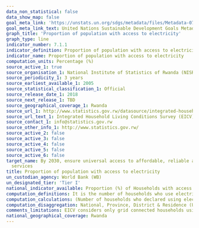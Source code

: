 ```yaml
---
data_non_statistical: false
data_show_map: false
goal_meta_link: 'https://unstats.un.org/sdgs/metadata/files/Metadata-07-01-01.pdf'
goal_meta_link_text: United Nations Sustainable Development Goals Metadata (pdf 212KB)
graph_title: 'Proportion of population with access to electricity'
graph_type: line
indicator_number: 7.1.1
indicator_definition: Proportion of population with access to electricity is the percentage of population with access to electricity
indicator_name: Proportion of population with access to electricity
computation_units: Percentage (%)
source_active_1: true
source_organisation_1: National Institute of Statistics of Rwanda (NISR)
source_periodicity_1: 3 years
source_earliest_available_1: 2005
source_statistical_classification_1: Official
source_release_date_1: 2018
source_next_release_1: TBD
source_geographical_coverage_1: Rwanda
source_url_1: http://www.statistics.gov.rw/datasource/integrated-household-living-conditions-survey-eicv 
source_url_text_1: Integrated Household Living Conditions Survey (EICV)
source_contact_1: info@statistics.gov.rw
source_other_info_1: http://www.statistics.gov.rw/
source_active_2: false
source_active_3: false
source_active_4: false
source_active_5: false
source_active_6: false
target_name: By 2030, ensure universal access to affordable, reliable and modern energy
  services
title: Proportion of population with access to electricity
un_custodian_agency: World Bank (WB)
un_designated_tier: 'Tier I'
national_indicator_available: Proportion (%) of Households with access to electricity
computation_definitions: It is the number of households who use electricity as their main source for lighting to the total number of households expressed as a percentage.
computation_calculations: (Number of households who declared using electricity as their main source for lighting / Total number of urban households) * 100
computation_disaggregation: National, Province, District & Residence (Urban & Rural)
comments_limitations: EICV considers only grid connected households using electricity as their main source of home lighting (National connection grid and local mini grid are combined together). Off grid sources like solar panel, generator and rechargeable batteries are reported separately.
national_geographical_coverage: Rwanda
---
```

